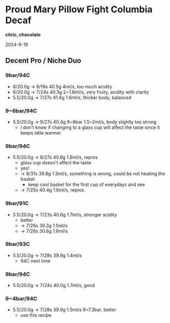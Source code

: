 # Proud Mary Pillow Fight Columbia Decaf

**citric, chocolate**

2024-9-19

## Decent Pro / Niche Duo

### 9bar/94C

- 8/20.0g -> 9/19s 40.5g 4ml/s, too much acidity
- 6/20.0g -> 7/24s 40.3g 2~1.8ml/s, very fruity, acidity with clarity
- 5.5/20.0g -> 7/27s 41.4g 1.6ml/s, thicker body, balanced

### 9~6bar/94C

- 5.5/20.0g -> 9/27s 40.4g 9\~8bar 1.5\~2ml/s, body slightly too strong
  - I don't know if changing to a glass cup will affect the taste since it keeps latte warmer

### 9bar/94C

- 5.5/20.0g -> 8/27s 40.8g 1.6ml/s, repros
  - glass cup doesn't affect the taste
  - yes!
  - -> 8/31s 39.8g 1.3ml/s, something is wrong, could be not heating the basket
    - keep cool basket for the first cup of everydays and see
  - -> 7/25s 40.4g 1.6ml/s, repros

### 9bar/91C

- 5.5/20.0g -> 7/23s 40.6g 1.7ml/s, stronger acidity
  - better
  - -> 7/26s 39.3g 1.5ml/s
  - -> 7/26s 30.6g 1.6ml/s

### 9bar/93C

- 5.5/20.0g -> 7/28s 39.9g 1.4ml/s
  - 94C next time

### 9bar/94C

- 5.5/20.0g -> 7/24s 40.0g 1.7ml/s, good

### 9~4bar/94C

- 5.5/20.0g -> 7/28s 39.9g 1.5ml/s 9\~7.3bar, better
  - use this recipe
